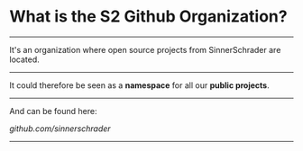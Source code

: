 # What is the S2 Github Organization?

---

It's an organization where open source projects from SinnerSchrader are located.

---

It could therefore be seen as a **namespace** for all our **public projects**.

---

And can be found here:

_github.com/sinnerschrader_

---
